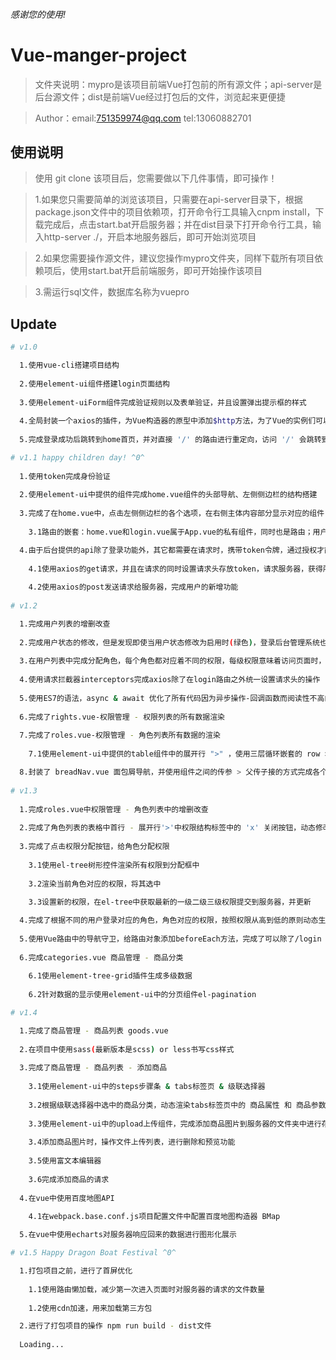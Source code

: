 ###### 感谢您的使用!

# Vue-manger-project
> 文件夹说明：mypro是该项目前端Vue打包前的所有源文件；api-server是后台源文件；dist是前端Vue经过打包后的文件，浏览起来更便捷

> Author：email:751359974@qq.com tel:13060882701

## 使用说明

> 使用 git clone 该项目后，您需要做以下几件事情，即可操作！

> 1.如果您只需要简单的浏览该项目，只需要在api-server目录下，根据package.json文件中的项目依赖项，打开命令行工具输入cnpm install，下载完成后，点击start.bat开启服务器；并在dist目录下打开命令行工具，输入http-server ./，开启本地服务器后，即可开始浏览项目

> 2.如果您需要操作源文件，建议您操作mypro文件夹，同样下载所有项目依赖项后，使用start.bat开启前端服务，即可开始操作该项目

> 3.需运行sql文件，数据库名称为vuepro


## Update

``` bash
# v1.0

  1.使用vue-cli搭建项目结构
  
  2.使用element-ui组件搭建login页面结构
  
  3.使用element-uiForm组件完成验证规则以及表单验证，并且设置弹出提示框的样式
  
  4.全局封装一个axios的插件，为Vue构造器的原型中添加$http方法，为了Vue的实例们可以调用并发送axios请求
  
  5.完成登录成功后跳转到home首页，并对直接 '/' 的路由进行重定向，访问 '/' 会跳转到home页面

# v1.1 happy children day! ^0^
  
  1.使用token完成身份验证
  
  2.使用element-ui中提供的组件完成home.vue组件的头部导航、左侧侧边栏的结构搭建
  
  3.完成了在home.vue中，点击左侧侧边栏的各个选项，在右侧主体内容部分显示对应的组件
  
    3.1路由的嵌套：home.vue和login.vue属于App.vue的私有组件，同时也是路由；用户列表users.vue也是home.vue中的子组件，同时也是它的路由

  4.由于后台提供的api除了登录功能外，其它都需要在请求时，携带token令牌，通过授权才能访问
  
    4.1使用axios的get请求，并且在请求的同时设置请求头存放token，请求服务器，获得所有用户数据并将其渲染3
    
    4.2使用axios的post发送请求给服务器，完成用户的新增功能
    
# v1.2

  1.完成用户列表的增删改查
  
  2.完成用户状态的修改，但是发现即使当用户状态修改为启用时(绿色)，登录后台管理系统也会被拒绝，原因是因为：该用户并未被分配角色，也就代表的没有足够的权限
  
  3.在用户列表中完成分配角色，每个角色都对应着不同的权限，每级权限意味着访问页面时，所展示的信息会有差异，权限越高可访问可操作性越高
  
  4.使用请求拦截器interceptors完成axios除了在login路由之外统一设置请求头的操作
  
  5.使用ES7的语法，async & await 优化了所有代码因为异步操作-回调函数而阅读性不高的问题
  
  6.完成了rights.vue-权限管理 - 权限列表的所有数据渲染
  
  7.完成了roles.vue-权限管理 - 角色列表所有数据的渲染
  
    7.1使用element-ui中提供的table组件中的展开行 ">" ，使用三层循环嵌套的 row > col 关系完成以'list列表'显示权限结构图

  8.封装了 breadNav.vue 面包屑导航，并使用组件之间的传参 > 父传子接的方式完成各个组件中的面包屑导航
  
# v1.3
  
  1.完成roles.vue中权限管理 - 角色列表中的增删改查
  
  2.完成了角色列表的表格中首行 - 展开行'>'中权限结构标签中的 'x' 关闭按钮，动态修改当前角色的权限
  
  3.完成了点击权限分配按钮，给角色分配权限
    
    3.1使用el-tree树形控件渲染所有权限到分配框中
    
    3.2渲染当前角色对应的权限，将其选中
    
    3.3设置新的权限，在el-tree中获取最新的一级二级三级权限提交到服务器，并更新

  4.完成了根据不同的用户登录对应的角色，角色对应的权限，按照权限从高到低的原则动态生成左侧菜单栏 Aside.vue
  
  5.使用Vue路由中的导航守卫，给路由对象添加beforeEach方法，完成了可以除了/login 对登录页面的请求，其它的页面都统一进行身份验证
  
  6.完成categories.vue 商品管理 - 商品分类
    
    6.1使用element-tree-grid插件生成多级数据
    
    6.2针对数据的显示使用element-ui中的分页组件el-pagination

# v1.4

  1.完成了商品管理 - 商品列表 goods.vue
  
  2.在项目中使用sass(最新版本是scss) or less书写css样式
  
  3.完成了商品管理 - 商品列表 - 添加商品
    
    3.1使用element-ui中的steps步骤条 & tabs标签页 & 级联选择器
    
    3.2根据级联选择器中选中的商品分类，动态渲染tabs标签页中的 商品属性 和 商品参数
    
    3.3使用element-ui中的upload上传组件，完成添加商品图片到服务器的文件夹中进行存储
    
    3.4添加商品图片时，操作文件上传列表，进行删除和预览功能
    
    3.5使用富文本编辑器
    
    3.6完成添加商品的请求
  
  4.在vue中使用百度地图API
  
    4.1在webpack.base.conf.js项目配置文件中配置百度地图构造器 BMap

  5.在vue中使用echarts对服务器响应回来的数据进行图形化展示

# v1.5 Happy Dragon Boat Festival ^0^

  1.打包项目之前，进行了首屏优化
    
    1.1使用路由懒加载，减少第一次进入页面时对服务器的请求的文件数量
    
    1.2使用cdn加速，用来加载第三方包

  2.进行了打包项目的操作 npm run build - dist文件
  
  Loading...
```
